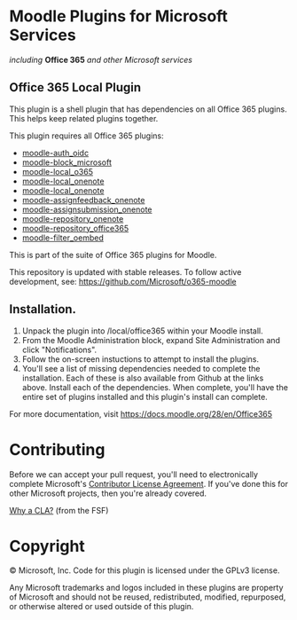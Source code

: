 # Moodle Plugins for Microsoft Services
*including* **Office 365** *and other Microsoft services*

## Office 365 Local Plugin

This plugin is a shell plugin that has dependencies on all Office 365 plugins. This helps keep related plugins together.

This plugin requires all Office 365 plugins:
  - [moodle-auth_oidc](https://github.com/Microsoft/moodle-auth_oidc)
  - [moodle-block_microsoft](https://github.com/Microsoft/moodle-block_microsoft)
  - [moodle-local_o365](https://github.com/Microsoft/moodle-local_o365)
  - [moodle-local_onenote](https://github.com/Microsoft/moodle-local_onenote)
  - [moodle-local_onenote](https://github.com/Microsoft/moodle-local_onenote)
  - [moodle-assignfeedback_onenote](https://github.com/Microsoft/moodle-assignfeedback_onenote)
  - [moodle-assignsubmission_onenote](https://github.com/Microsoft/moodle-assignsubmission_onenote)
  - [moodle-repository_onenote](https://github.com/Microsoft/moodle-repository_onenote)
  - [moodle-repository_office365](https://github.com/Microsoft/moodle-repository_office365)
  - [moodle-filter_oembed](https://github.com/Microsoft/moodle-filter_oembed)


This is part of the suite of Office 365 plugins for Moodle.

This repository is updated with stable releases. To follow active development, see: https://github.com/Microsoft/o365-moodle

## Installation.

1. Unpack the plugin into /local/office365 within your Moodle install.
2. From the Moodle Administration block, expand Site Administration and click "Notifications".
3. Follow the on-screen instuctions to attempt to install the plugins.
4. You'll see a list of missing dependencies needed to complete the installation. Each of these is also available from Github at the links above. Install each of the dependencies. When complete, you'll have the entire set of plugins installed and this plugin's install can complete.

For more documentation, visit https://docs.moodle.org/28/en/Office365

# Contributing

Before we can accept your pull request, you'll need to electronically complete Microsoft's [Contributor License Agreement](https://cla.microsoft.com/). If you've done this for other Microsoft projects, then you're already covered.

[Why a CLA?](https://www.gnu.org/licenses/why-assign.html) (from the FSF)

# Copyright

&copy; Microsoft, Inc.  Code for this plugin is licensed under the GPLv3 license.

Any Microsoft trademarks and logos included in these plugins are property of Microsoft and should not be reused, redistributed, modified, repurposed, or otherwise altered or used outside of this plugin.